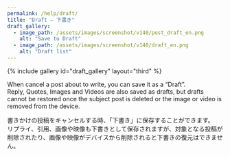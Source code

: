 ```yaml
---
permalink: /help/draft/
title: "Draft – 下書き"
draft_gallery:
  - image_path: /assets/images/screenshot/v140/post_draft_en.png
    alt: "Save to Draft"
  - image_path: /assets/images/screenshot/v140/draft_en.png
    alt: "Draft list"
---
```


{% include gallery id="draft_gallery" layout="third" %}

When cancel a post about to write, you can save it as a “Draft”.  
Reply, Quotes, Images and Videos are also saved as drafts, but drafts cannot be restored once the subject post is deleted or the image or video is removed from the device.

書きかけの投稿をキャンセルする時、「下書き」に保存することができます。  
リプライ、引用、画像や映像も下書きとして保存されますが、対象となる投稿が削除されたり、画像や映像がデバイスから削除されると下書きの復元はできません。
